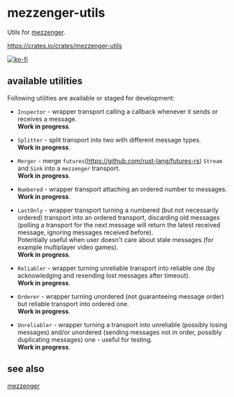 # mezzenger-utils

Utils for [mezzenger](https://github.com/zduny/mezzenger).

https://crates.io/crates/mezzenger-utils

[![ko-fi](https://ko-fi.com/img/githubbutton_sm.svg)](https://ko-fi.com/O5O31JYZ4)

## available utilities

Following utilities are available or staged for development:

- `Inspector` - wrapper transport calling a callback whenever it sends or receives a message.<br>
  **Work in progress**.

- `Splitter` - split transport into two with different message types.<br>
  **Work in progress**.

- `Merger` - merge `futures`(https://github.com/rust-lang/futures-rs) `Stream` and `Sink`
  into a `mezzenger` transport.<br>
  **Work in progress**.

- `Numbered` - wrapper transport attaching an ordered number to messages.<br>
  **Work in progress**.

- `LastOnly` - wrapper transport turning a numbered (but not necessarily ordered) transport
  into an ordered transport, discarding old messages (polling a transport for the next message will return the latest received message, ignoring messages received before).<br>
  Potentially useful when user doesn't care about stale messages (for example multiplayer video games).<br>
  **Work in progress**.

- `Reliabler` - wrapper turning unreliable transport into reliable one (by acknowledging and resending lost messages after timeout).<br>
  **Work in progress**.

- `Orderer` - wrapper turning unordered (not guaranteeing message order)
but reliable transport into ordered one.<br>
  **Work in progress**.

- `Unreliabler` - wrapper turning a transport into unreliable (possibly losing messages) and/or unordered (sending messages not in order, possibly duplicating messages) one - useful for testing.<br>
  **Work in progress**. 

## see also

[mezzenger](https://github.com/zduny/mezzenger)
